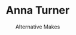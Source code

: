 ---
title: Anna Turner
subtitle: Alternative Makes
descriptions: I am a Kniiter and crochet creating patterns for Personal and Business. Let us work together. 
myWorkTitle0: Knits
myWorkDescription0: Here is some example text.
myWorkTitle1: Patterns
myWorkDescription1: Here is some example text.
myWorkTitle2: Tutorials
myWorkDescription2: Here is some example text.
myWorkTitle3: Something
myWorkDescription3: Here is some example text.
meTitle: This is Me
meDescription: This is some text about me
---